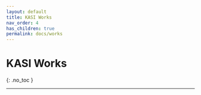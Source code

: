 ```yaml
---
layout: default
title: KASI Works
nav_order: 4
has_children: true
permalink: docs/works
---
```


# KASI Works
{: .no_toc }

---